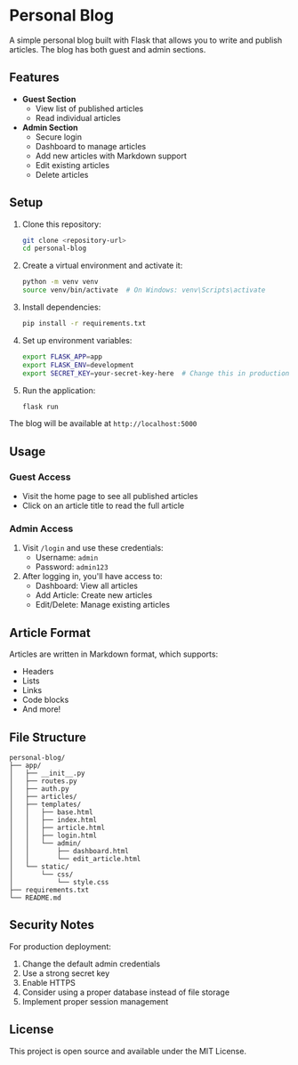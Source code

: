 # Personal Blog

A simple personal blog built with Flask that allows you to write and publish articles. The blog has both guest and admin sections.

## Features

- **Guest Section**
  - View list of published articles
  - Read individual articles
- **Admin Section**
  - Secure login
  - Dashboard to manage articles
  - Add new articles with Markdown support
  - Edit existing articles
  - Delete articles

## Setup

1. Clone this repository:
   ```bash
   git clone <repository-url>
   cd personal-blog
   ```

2. Create a virtual environment and activate it:
   ```bash
   python -m venv venv
   source venv/bin/activate  # On Windows: venv\Scripts\activate
   ```

3. Install dependencies:
   ```bash
   pip install -r requirements.txt
   ```

4. Set up environment variables:
   ```bash
   export FLASK_APP=app
   export FLASK_ENV=development
   export SECRET_KEY=your-secret-key-here  # Change this in production
   ```

5. Run the application:
   ```bash
   flask run
   ```

The blog will be available at `http://localhost:5000`

## Usage

### Guest Access
- Visit the home page to see all published articles
- Click on an article title to read the full article

### Admin Access
1. Visit `/login` and use these credentials:
   - Username: `admin`
   - Password: `admin123`
2. After logging in, you'll have access to:
   - Dashboard: View all articles
   - Add Article: Create new articles
   - Edit/Delete: Manage existing articles

## Article Format

Articles are written in Markdown format, which supports:
- Headers
- Lists
- Links
- Code blocks
- And more!

## File Structure

```
personal-blog/
├── app/
│   ├── __init__.py
│   ├── routes.py
│   ├── auth.py
│   ├── articles/
│   ├── templates/
│   │   ├── base.html
│   │   ├── index.html
│   │   ├── article.html
│   │   ├── login.html
│   │   └── admin/
│   │       ├── dashboard.html
│   │       └── edit_article.html
│   └── static/
│       └── css/
│           └── style.css
├── requirements.txt
└── README.md
```

## Security Notes

For production deployment:
1. Change the default admin credentials
2. Use a strong secret key
3. Enable HTTPS
4. Consider using a proper database instead of file storage
5. Implement proper session management

## License

This project is open source and available under the MIT License. 